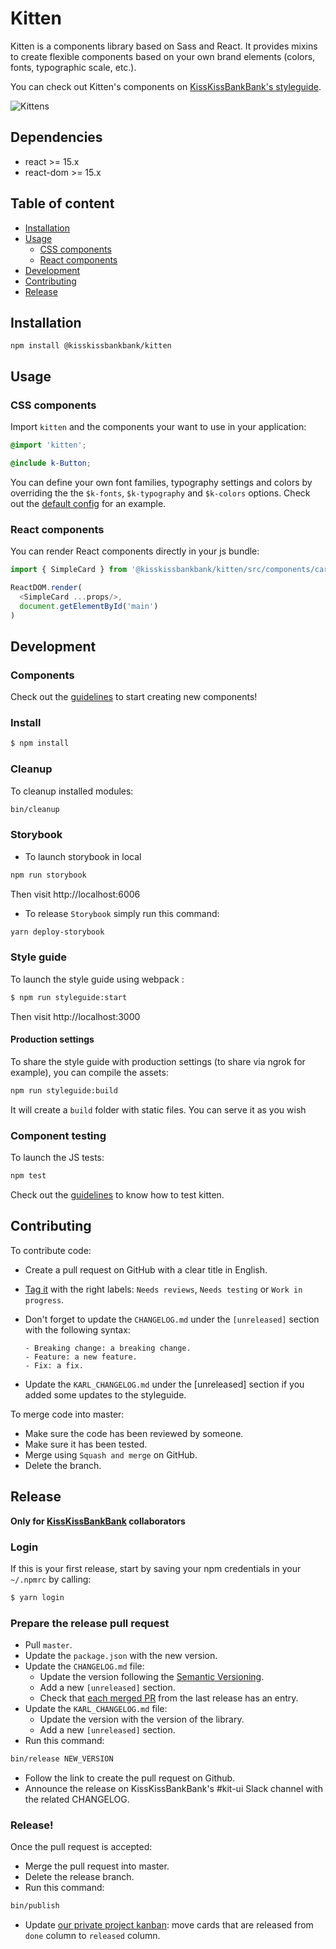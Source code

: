 # Kitten

Kitten is a components library based on Sass and React. It provides mixins to
create flexible components based on your own brand elements (colors, fonts,
typographic scale, etc.).

You can check out Kitten's components on
[KissKissBankBank's styleguide](https://styleguide.kisskissbankbank.com/).


![Kittens](http://i.imgur.com/EbGhfDH.gif)

## Dependencies
- react >= 15.x
- react-dom >= 15.x

## Table of content
- [Installation](#installation)
- [Usage](#usage)
  - [CSS components](#css-components)
  - [React components](#react-components)
- [Development](#development)
- [Contributing](#contributing)
- [Release](#release)

## Installation

```
npm install @kisskissbankbank/kitten
```

## Usage

### CSS components

Import `kitten` and the components your want to use in your application:

```scss
@import 'kitten';

@include k-Button;
```

You can define your own font families, typography settings and colors by overriding the
the `$k-fonts`, `$k-typography` and `$k-colors` options. Check out the
[default config](https://github.com/KissKissBankBank/kitten/blob/master/assets/stylesheets/kitten/_default-config.scss)
for an example.

### React components

You can render React components directly in your js bundle:

```js
import { SimpleCard } from '@kisskissbankbank/kitten/src/components/cards/simple-card'

ReactDOM.render(
  <SimpleCard ...props/>,
  document.getElementById('main')
)
```

## Development

### Components

Check out the [guidelines](../../wiki/Contribution-guidelines) to start
creating new components!

### Install

```sh
$ npm install
```

### Cleanup

To cleanup installed modules:

```sh
bin/cleanup
```

### Storybook

- To launch storybook in local
```sh
npm run storybook
```

Then visit http://localhost:6006

- To release `Storybook` simply run this command:
```sh
yarn deploy-storybook
```

### Style guide

To launch the style guide using webpack :

```sh
$ npm run styleguide:start
```

Then visit http://localhost:3000

#### Production settings

To share the style guide with production settings (to share via ngrok for
example), you can compile the assets:

```sh
npm run styleguide:build
```

It will create a `build` folder with static files. You can serve it as you wish


### Component testing

To launch the JS tests:

```sh
npm test
```

Check out the [guidelines](../../wiki/Component-testing) to know how to test kitten.

## Contributing

To contribute code:

- Create a pull request on GitHub with a clear title in English.
- [Tag it](https://github.com/KissKissBankBank/kitten/wiki/Contribution-guidelines#labels-on-pull-request)
  with the right labels: `Needs reviews`, `Needs testing` or `Work in progress`.
- Don't forget to update the `CHANGELOG.md` under the `[unreleased]` section
  with the following syntax:

  ```
  - Breaking change: a breaking change.
  - Feature: a new feature.
  - Fix: a fix.
  ```
- Update the `KARL_CHANGELOG.md` under the [unreleased] section if you added some
  updates to the styleguide.

To merge code into master:

- Make sure the code has been reviewed by someone.
- Make sure it has been tested.
- Merge using `Squash and merge` on GitHub.
- Delete the branch.

## Release

**Only for [KissKissBankBank](https://github.com/KissKissBankBank)
collaborators**

### Login

If this is your first release, start by saving your npm credentials in
your `~/.npmrc` by calling:

```sh
$ yarn login
```

### Prepare the release pull request

- Pull `master`.
- Update the `package.json` with the new version.
- Update the `CHANGELOG.md` file:
  * Update the version following the [Semantic Versioning](http://semver.org/).
  * Add a new `[unreleased]` section.
  * Check that [each merged
    PR](https://github.com/KissKissBankBank/kitten/commits/master)
    from the last release has an entry.
- Update the `KARL_CHANGELOG.md` file:
  * Update the version with the version of the library.
  * Add a new `[unreleased]` section.
- Run this command:

```sh
bin/release NEW_VERSION
```

- Follow the link to create the pull request on Github.
- Announce the release on KissKissBankBank's #kit-ui Slack channel with the
  related CHANGELOG.

### Release!

Once the pull request is accepted:

- Merge the pull request into master.
- Delete the release branch.
- Run this command:

```sh
bin/publish
```

- Update
  [our private project kanban](https://github.com/orgs/KissKissBankBank/projects/5):
  move cards that are released from `done` column to `released` column.
